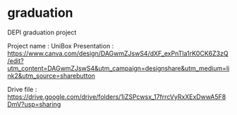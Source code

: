 # graduation
DEPI graduation project

Project name : UniBox
Presentation : https://www.canva.com/design/DAGwmZJswS4/dXF_exPnTla1rK0CK6Z3zQ/edit?utm_content=DAGwmZJswS4&utm_campaign=designshare&utm_medium=link2&utm_source=sharebutton

Drive file : https://drive.google.com/drive/folders/1iZSPcwsx_17frrcVyRxXExDwwA5F8DmV?usp=sharing
